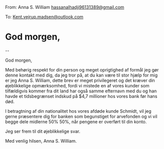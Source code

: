 From: Anna S. William <hassanalhadji96131389@gmail.com>

To: Kent.vejrup.madsen@outlook.com

# God morgen,
-- 

God morgen,

Med behørig respekt for din person og meget oprigtighed af formål jeg gør denne kontakt med dig, da jeg tror på, at du kan være til stor hjælp for mig er jeg Anna S. William, dette brev er meget privilegeret og det kræver din øjeblikkelige opmærksomhed, fordi vi mistede en af vores kunder som tilfældigvis kommer fra dit land har også samme efternavn med du og han havde et tidsbegrænset indskud på $4,7 millioner hos vores bank før hans død.

I betragtning af din nationalitet hos vores afdøde kunde Schmidt, vil jeg gerne præsentere dig for banken som begunstiget for arvefonden og vi vil begge dele midlerne 50% 50%, når pengene er overført til din konto.

Jeg ser frem til dit øjeblikkelige svar.

Med venlig hilsen,
Anna S. William.
